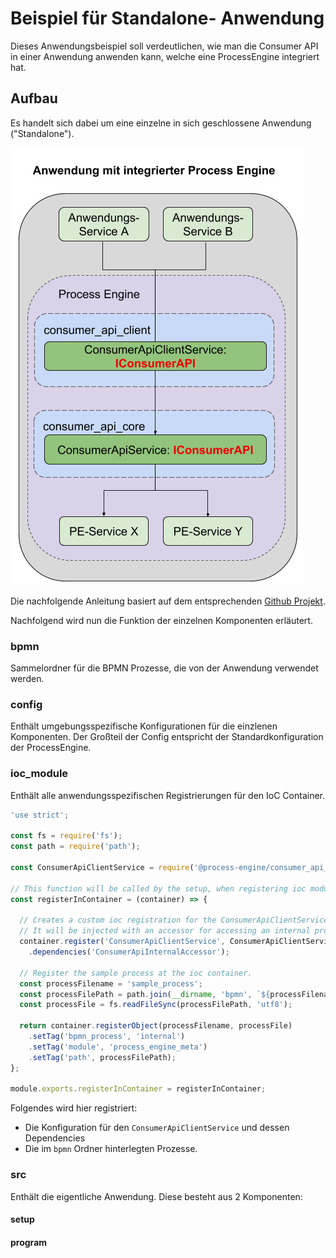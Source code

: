 # Beispiel für Standalone- Anwendung

Dieses Anwendungsbeispiel soll verdeutlichen, wie man die Consumer API in
einer Anwendung anwenden kann, welche eine ProcessEngine integriert hat.

## Aufbau

Es handelt sich dabei um eine einzelne in sich geschlossene Anwendung ("Standalone").

![Aufbau](../images/consumer_api_architecture_internal.png)

Die nachfolgende Anleitung basiert auf dem entsprechenden [Github Projekt](https://github.com/process-engine/consumer_api_meta/tree/feature/add_sample_projects/samples/01_internal_process_engine).

Nachfolgend wird nun die Funktion der einzelnen Komponenten erläutert.

### bpmn

Sammelordner für die BPMN Prozesse, die von der Anwendung verwendet werden.

### config

Enthält umgebungsspezifische Konfigurationen für die einzlenen Komponenten.
Der Großteil der Config entspricht der Standardkonfiguration der ProcessEngine.

### ioc_module

Enthält alle anwendungsspezifischen Registrierungen für den IoC Container.

```js
'use strict';

const fs = require('fs');
const path = require('path');

const ConsumerApiClientService = require('@process-engine/consumer_api_client').ConsumerApiClientService;

// This function will be called by the setup, when registering ioc modules at the container.
const registerInContainer = (container) => {

  // Creates a custom ioc registration for the ConsumerApiClientService.
  // It will be injected with an accessor for accessing an internal process engine application.
  container.register('ConsumerApiClientService', ConsumerApiClientService)
    .dependencies('ConsumerApiInternalAccessor');

  // Register the sample process at the ioc container.
  const processFilename = 'sample_process';
  const processFilePath = path.join(__dirname, 'bpmn', `${processFilename}.bpmn`);
  const processFile = fs.readFileSync(processFilePath, 'utf8');

  return container.registerObject(processFilename, processFile)
    .setTag('bpmn_process', 'internal')
    .setTag('module', 'process_engine_meta')
    .setTag('path', processFilePath);
};

module.exports.registerInContainer = registerInContainer;
```

Folgendes wird hier registriert:
- Die Konfiguration für den `ConsumerApiClientService` und dessen Dependencies
- Die im `bpmn` Ordner hinterlegten Prozesse.

### src

Enthält die eigentliche Anwendung.
Diese besteht aus 2 Komponenten:

#### setup

#### program
